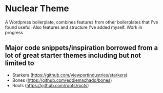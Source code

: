 # Nuclear Theme
A Wordpress boilerplate, combines features from other boilerplates that I've found useful.  Also features and structure I've added myself.  Work in progress

## Major code snippets/inspiration borrowed from a lot of great starter themes including but not limited to
* Starkers (https://github.com/viewportindustries/starkers)
* Bones (https://github.com/eddiemachado/bones)
* Roots (https://github.com/roots/roots)
